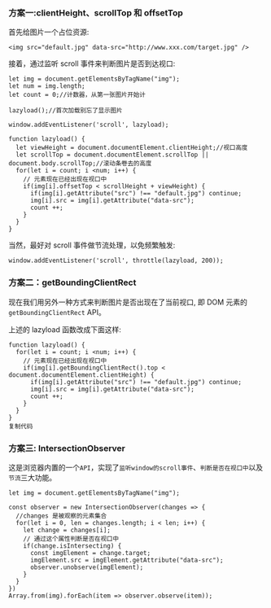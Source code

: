### 方案一:clientHeight、scrollTop 和 offsetTop

首先给图片一个占位资源:

```
<img src="default.jpg" data-src="http://www.xxx.com/target.jpg" />
```

接着，通过监听 scroll 事件来判断图片是否到达视口:

```
let img = document.getElementsByTagName("img");
let num = img.length;
let count = 0;//计数器，从第一张图片开始计

lazyload();//首次加载别忘了显示图片

window.addEventListener('scroll', lazyload);

function lazyload() {
  let viewHeight = document.documentElement.clientHeight;//视口高度
  let scrollTop = document.documentElement.scrollTop || document.body.scrollTop;//滚动条卷去的高度
  for(let i = count; i <num; i++) {
    // 元素现在已经出现在视口中
    if(img[i].offsetTop < scrollHeight + viewHeight) {
      if(img[i].getAttribute("src") !== "default.jpg") continue;
      img[i].src = img[i].getAttribute("data-src");
      count ++;
    }
  }
}
```

当然，最好对 scroll 事件做节流处理，以免频繁触发:

```
window.addEventListener('scroll', throttle(lazyload, 200));
```



### 方案二：getBoundingClientRect

现在我们用另外一种方式来判断图片是否出现在了当前视口, 即 DOM 元素的 `getBoundingClientRect` API。

上述的 lazyload 函数改成下面这样:

```
function lazyload() {
  for(let i = count; i <num; i++) {
    // 元素现在已经出现在视口中
    if(img[i].getBoundingClientRect().top < document.documentElement.clientHeight) {
      if(img[i].getAttribute("src") !== "default.jpg") continue;
      img[i].src = img[i].getAttribute("data-src");
      count ++;
    }
  }
}
复制代码
```



### 方案三: IntersectionObserver

这是浏览器内置的一个`API`，实现了`监听window的scroll事件`、`判断是否在视口中`以及`节流`三大功能。

```
let img = document.getElementsByTagName("img");

const observer = new IntersectionObserver(changes => {
  //changes 是被观察的元素集合
  for(let i = 0, len = changes.length; i < len; i++) {
    let change = changes[i];
    // 通过这个属性判断是否在视口中
    if(change.isIntersecting) {
      const imgElement = change.target;
      imgElement.src = imgElement.getAttribute("data-src");
      observer.unobserve(imgElement);
    }
  }
})
Array.from(img).forEach(item => observer.observe(item));
```